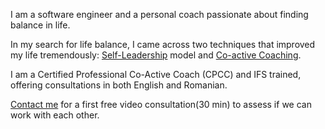 

I am a software engineer and a personal coach passionate about finding balance in life. 

In my search for life balance, I came across two techniques that improved my life tremendously: 
[Self-Leadership](https://ifs-institute.com/) model and [Co-active Coaching](https://www.coactive.com/about/what-is-coactive).

I am a Certified Professional Co-Active Coach (CPCC) and IFS trained, offering consultations in both English and Romanian.

[Contact me](./2023/03/24/contact.html) for a first free video consultation(30 min) to assess if we can work with each other.